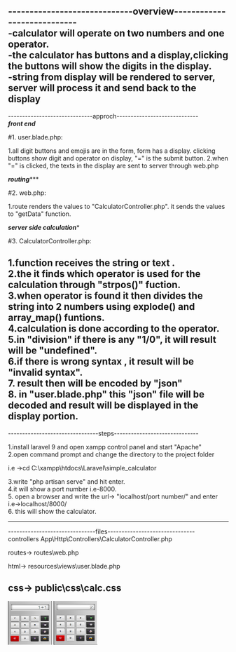 -----------------------------overview----------------------------                                                                                                      
-calculator will operate on two numbers and one operator.                                                                                                             
-the calculator has buttons and a display,clicking the buttons will show the digits in the display.                                                                   
-string from display will be rendered to server, server will  process it and send back to the display
------------------------------------------------------------------


------------------------------approch-----------------------------                                                                                                     
*******front end*******

#1. user.blade.php:

1.all digit buttons and emojis are in the form, form has a display.
  clicking buttons show digit and operator on display, "=" is the
  submit button.
2.when "=" is clicked, the texts in the display are sent to server
 through web.php

*******routing**********

#2. web.php:

1.route renders the values to "CalculatorController.php".
  it sends the values to "getData" function.

*******server side calculation******** 
 
#3. CalculatorController.php:

1.function receives the string or text .                                                                                                                               
2.the it finds which operator is used for the calculation through "strpos()" fuction.                                                                                 
3.when operator is found it then divides the string into 2 numbers using explode() and array_map() funtions.                                                          
4.calculation is done according to the operator.                                                                                                                       
5.in "division" if there is any "1/0", it will result will be "undefined".                                                                                             
6.if there is wrong syntax , it result will be "invalid syntax".                                                                                                       
7. result then will be encoded by "json"                                                                                                                               
8. in "user.blade.php" this "json" file will be decoded and result will be displayed in the display portion.                                                           
-------------------------------------------------------------------

--------------------------------steps------------------------------

1.install laravel 9 and open xampp control panel and start "Apache"                                                                                                   
2.open command prompt and change the directory to the project folder

i.e ->cd C:\xampp\htdocs\Laravel\simple_calculator

3.write "php artisan serve" and hit enter.                                                                                                                             
4.it will show a port number i.e-8000.                                                                                                                                 
5. open a browser and write the url-> "localhost/port number/" and enter i.e->localhost/8000/                                                                         
6. this will show the calculator.

-------------------------------------------------------------------


-------------------------------files-------------------------------                                                                                                           
controllers
App\Http\Controllers\CalculatorController.php

routes->
routes\web.php

html->
resources\views\user.blade.php

css->
public\css\calc.css
-------------------------------------------------------------------




<img src="images/add.png" width="100" height=100>
<img src="images/add_result.png" width="100" height=100>


